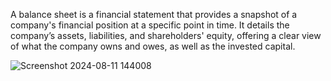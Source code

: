 A balance sheet is a financial statement that provides a snapshot of a company's financial position at a specific point in time.
It details the company’s assets, liabilities, and shareholders' equity, offering a clear view of what the company owns and owes, as well as the invested capital.


![Screenshot 2024-08-11 144008](https://github.com/user-attachments/assets/e78db0d6-1821-432d-9d5d-a3b7f2c62569)
